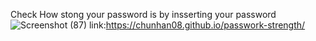 Check How stong your password is by insserting your password
![Screenshot (87)](https://github.com/user-attachments/assets/55c64eb6-366f-45b2-9a24-6f1ad8b8566d)
link:https://chunhan08.github.io/passwork-strength/
